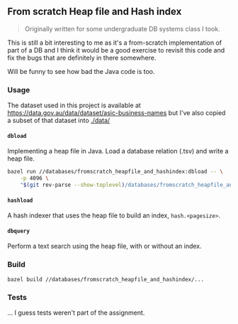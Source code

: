 ## From scratch Heap file and Hash index

> Originally written for some undergraduate DB systems class I took.

This is still a bit interesting to me as it's a from-scratch implementation of part of a DB and I think
it would be a good exercise to revisit this code and fix the bugs that are definitely in there somewhere.

Will be funny to see how bad the Java code is too.

### Usage

The dataset used in this project is available at https://data.gov.au/data/dataset/asic-business-names but
I've also copied a subset of that dataset into [./data/](./data) 

#### `dbload`

Implementing a heap file in Java. Load a database relation (.tsv) and write a heap file.

```bash
bazel run //databases/fromscratch_heapfile_and_hashindex:dbload -- \
    -p 4096 \
    "$(git rev-parse --show-toplevel)/databases/fromscratch_heapfile_and_hashindex/data/TRUNCATED_DATASET_WO_HEADER.csv"
```

#### `hashload`

A hash indexer that uses the heap file to build an index, `hash.<pagesize>`.

#### `dbquery`

Perform a text search using the heap file, with or without an index.

### Build

`bazel build //databases/fromscratch_heapfile_and_hashindex/...`

### Tests

... I guess tests weren't part of the assignment.
